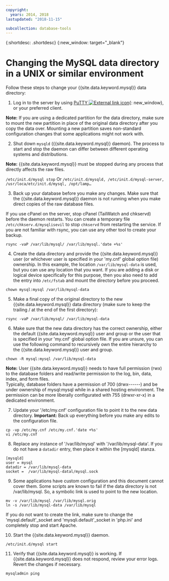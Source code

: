 ```yaml
---
copyright:
  years: 2014, 2018
lastupdated: "2018-11-15"

subcollection: database-tools
---
```


{:shortdesc: .shortdesc}
{:new_window: target="_blank"}

# Changing the MySQL data directory in a UNIX or similar environment

Follow these steps to change your {{site.data.keyword.mysql}} data directory:

1. Log in to the server by using [PuTTY ![External link icon](../../icons/launch-glyph.svg "External link icon")](http://www.chiark.greenend.org.uk/~sgtatham/putty/download.html){: new_window}, or your preferred client.

  **Note:** If you are using a dedicated partition for the data directory, make sure to mount the new partition in place of the original data directory after you copy the data over. Mounting a new partition saves non-standard configuration changes that some applications might not work with.

2. Shut down `mysqld` ({{site.data.keyword.mysql}} daemon). The process to start and stop the daemon can differ between different operating systems and distributions.

  **Note:** {{site.data.keyword.mysql}} must be stopped during any process that directly affects the raw files.

  `/etc/init.d/mysql stop`
  Or 
  `/etc/init.d/mysqld, /etc/init.d/mysql-server, /usr/loca/etc/init.d/mysql, /opt/lamp…`

3. Back up your database before you make any changes. Make sure that the {{site.data.keyword.mysql}} daemon is not running when you make direct copies of the raw database files. <!--(or be good at flushing and locking)-->

  If you use cPanel on the server, stop cPanel (TailWatch and chkservd) before the daemon restarts. You can create a temporary file `/etc/chkserv.d/mysqlisevil` to stop `chkservd` from restarting the service. If you are not familiar with rsync, you can use any other tool to create your backup.

  `rsync -vaP /var/lib/mysql/ /var/lib/mysql.'date +%s'`

4. Create the data directory and provide the {{site.data.keyword.mysql}} user (or whichever user is specified in your 'my.cnf' global option file) ownership. In this example, the location `/var/lib/mysql-data` is used, but you can use any location that you want. If you are adding a disk or logical device specifically for this purpose, then you also need to add the entry into `/etc/fstab` and mount the directory before you proceed.

  `chown mysql:mysql /var/lib/mysql-data`

5. Make a final copy of the original directory to the new {{site.data.keyword.mysql}} data directory (make sure to keep the trailing / at the end of the first directory):

  `rsync -vaP /var/lib/mysql/ /var/lib/mysql-data`

6. Make sure that the new data directory has the correct ownership, either the default {{site.data.keyword.mysql}} user and group or the user that is specified in your 'my.cnf' global option file. If you are unsure, you can use the following command to recursively own the entire hierarchy to the {{site.data.keyword.mysql}} user and group.

  `chown -R mysql:mysql /var/lib/mysql-data`

  **Note:** User {{site.data.keyword.mysql}} needs to have full permission (rwx) to the database folders and read/write permission to the log, bin, data, index, and form files.<br/>
Typically, database folders have a permission of 700 (drwx------) and be under ownership of mysql:mysql while in a shared hosting environment. The permission can be more liberally configurated with 755 (drwxr-xr-x) in a dedicated environment.

7. Update your '/etc/my.cnf' configuration file to point it to the new data directory. 
  **Important:** Back up everything before you make any edits to the configuration file.

  `cp -vp /etc/my.cnf /etc/my.cnf.'date +%s'`<br/>
  `vi /etc/my.cnf`

8. Replace any instance of '/var/lib/mysql' with '/var/lib/mysql-data'. If you do not have a `datadir` entry, then place it within the [mysqld] stanza.

  `[mysqld]`<br/>
  `user = mysql`<br/>
  `datadir = /var/lib/mysql-data`<br/>
  `socket =  /var/lib/mysql-datal/mysql.sock`<br/>

9. Some applications have custom configuration and this document cannot cover them. Some scripts are known to fail if the data directory is not /var/lib/mysql. So, a symbolic link is used to point to the new location. <!--(first, moving the old data directory out of the way)-->

  `mv -v /var/lib/mysql /var/lib/mysql.orig`<br/>
  `ln -s /var/lib/mysql-data /var/lib/mysql`<br/>

  If you do not want to create the link, make sure to change the 'mysql.default'_socket and 'mysqli.default'_socket in 'php.ini' and completely stop and start Apache.

10. Start the {{site.data.keyword.mysql}} daemon.

  `/etc/init.d/mysql start`

11. Verify that {{site.data.keyword.mysql}} is working. If {{site.data.keyword.mysql}} does not respond, review your error logs. Revert the changes if necessary.

  `mysqladmin ping`
